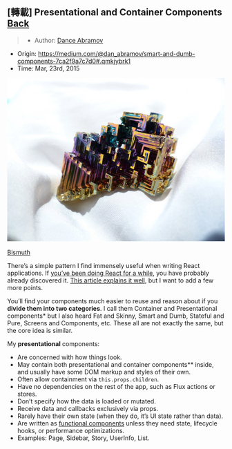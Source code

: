 ## [轉載] Presentational and Container Components [Back](./../post.md)

> - Author: [Dance Abramov](https://medium.com/@dan_abramov)
- Origin: https://medium.com/@dan_abramov/smart-and-dumb-components-7ca2f9a7c7d0#.qmkjybrk1
- Time: Mar, 23rd, 2015

![](./1.jpeg)

[Bismuth](http://en.wikipedia.org/wiki/Bismuth)

There’s a simple pattern I find immensely useful when writing React applications. If [you’ve been doing React for a while](http://facebook.github.io/react/blog/2015/03/19/building-the-facebook-news-feed-with-relay.html), you have probably already discovered it. [This article explains it well](https://medium.com/@learnreact/container-components-c0e67432e005), but I want to add a few more points.

You’ll find your components much easier to reuse and reason about if you **divide them into two categories**. I call them Container and Presentational components* but I also heard Fat and Skinny, Smart and Dumb, Stateful and Pure, Screens and Components, etc. These all are not exactly the same, but the core idea is similar.

My **presentational** components:

- Are concerned with how things look.
- May contain both presentational and container components** inside, and usually have some DOM markup and styles of their own.
- Often allow containment via `this.props.children`.
- Have no dependencies on the rest of the app, such as Flux actions or stores.
- Don’t specify how the data is loaded or mutated.
- Receive data and callbacks exclusively via props.
- Rarely have their own state (when they do, it’s UI state rather than data).
- Are written as [functional components](./../reusable_components/reusable_components.md) unless they need state, lifecycle hooks, or performance optimizations.
- Examples: Page, Sidebar, Story, UserInfo, List.

